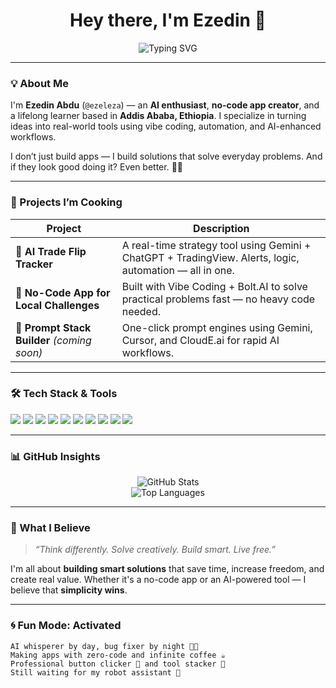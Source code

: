 <h1 align="center">Hey there, I'm Ezedin 👋</h1>

<p align="center">
  <img src="https://readme-typing-svg.demolab.com?font=Fira+Code&weight=500&size=24&duration=4000&pause=1000&color=16F7FC&center=true&vCenter=true&width=500&lines=No-code+Innovator+%F0%9F%94%A5;AI+Builder+%7C+App+Maker+%7C+Always+Learning;Turning+Ideas+into+Solutions+%F0%9F%A7%AA" alt="Typing SVG" />
</p>

---

### 💡 About Me

I'm **Ezedin Abdu** (`@ezeleza`) — an **AI enthusiast**, **no-code app creator**, and a lifelong learner based in **Addis Ababa, Ethiopia**. I specialize in turning ideas into real-world tools using vibe coding, automation, and AI-enhanced workflows.

I don’t just build apps — I build solutions that solve everyday problems. And if they look good doing it? Even better. 💼✨

---

### 🚀 Projects I’m Cooking

| Project | Description |
|--------|-------------|
| 🤖 **AI Trade Flip Tracker** | A real-time strategy tool using Gemini + ChatGPT + TradingView. Alerts, logic, automation — all in one. |
| 🧩 **No-Code App for Local Challenges** | Built with Vibe Coding + Bolt.AI to solve practical problems fast — no heavy code needed. |
| 🧠 **Prompt Stack Builder** *(coming soon)* | One-click prompt engines using Gemini, Cursor, and CloudE.ai for rapid AI workflows. |

---

### 🛠️ Tech Stack & Tools

<p align="left">
  <img src="https://img.shields.io/badge/Vibe%20Coding-NoCode-blue" />
  <img src="https://img.shields.io/badge/ChatGPT-OpenAI-green?logo=openai" />
  <img src="https://img.shields.io/badge/Gemini-AI-blue?logo=google" />
  <img src="https://img.shields.io/badge/Bolt.AI-Fast%20NoCode-purple" />
  <img src="https://img.shields.io/badge/Cursor-AI%20Coding-lightgrey" />
  <img src="https://img.shields.io/badge/CloudE.ai-Infra%20Automation-blueviolet" />
  <img src="https://img.shields.io/badge/Lovable-AI%20Design-pink" />
  <img src="https://img.shields.io/badge/VS%20Code-DevTool-blue?logo=visualstudiocode" />
  <img src="https://img.shields.io/badge/Copilot-AI-black?logo=github" />
  <img src="https://img.shields.io/badge/TradingView-Charts-blue?logo=tradingview" />
</p>

---

### 📊 GitHub Insights

<p align="center">
  <img src="https://github-readme-stats.vercel.app/api?username=ezeleza&show_icons=true&theme=radical" alt="GitHub Stats" />
  <br />
  <img src="https://github-readme-stats.vercel.app/api/top-langs/?username=ezeleza&layout=compact&theme=radical" alt="Top Languages" />
</p>

---

### 🧠 What I Believe

> _“Think differently. Solve creatively. Build smart. Live free.”_

I'm all about **building smart solutions** that save time, increase freedom, and create real value. Whether it's a no-code app or an AI-powered tool — I believe that **simplicity wins**.

---

### 🌀 Fun Mode: Activated

```text
AI whisperer by day, bug fixer by night 🧑‍💻  
Making apps with zero-code and infinite coffee ☕  
Professional button clicker 🔘 and tool stacker 🧰  
Still waiting for my robot assistant 🤖  
